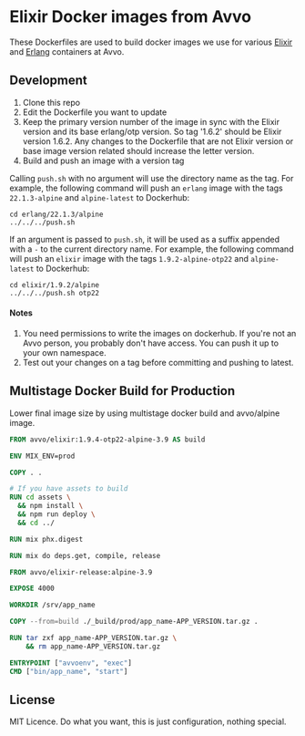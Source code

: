 # Elixir Docker images from Avvo

These Dockerfiles are used to build docker images we use for various
[Elixir](https://hub.docker.com/r/avvo/elixir/tags/) and
[Erlang](https://hub.docker.com/r/avvo/erlang/tags/) containers at Avvo.

## Development

1. Clone this repo
2. Edit the Dockerfile you want to update
3. Keep the primary version number of the image in sync with the Elixir version and its base erlang/otp version.
   So tag '1.6.2' should be Elixir version 1.6.2. Any changes to the Dockerfile
   that are not Elixir version or base image version related should increase the letter version.
4. Build and push an image with a version tag

Calling `push.sh` with no argument will use the directory name as the tag. For
example, the following command will push an `erlang` image with the tags
`22.1.3-alpine` and `alpine-latest` to Dockerhub:

```
cd erlang/22.1.3/alpine
../../../push.sh
```

If an argument is passed to `push.sh`, it will be used as a suffix appended with
a `-` to the current directory name. For example, the following command will
push an `elixir` image with the tags `1.9.2-alpine-otp22` and `alpine-latest` to Dockerhub:

```
cd elixir/1.9.2/alpine
../../../push.sh otp22
```

#### Notes

1. You need permissions to write the images on dockerhub. If you're not an Avvo
   person, you probably don't have access. You can push it up to your own
   namespace.
2. Test out your changes on a tag before committing and pushing to latest.

## Multistage Docker Build for Production

Lower final image size by using multistage docker build and avvo/alpine image.

```Dockerfile
FROM avvo/elixir:1.9.4-otp22-alpine-3.9 AS build

ENV MIX_ENV=prod

COPY . .

# If you have assets to build
RUN cd assets \
  && npm install \
  && npm run deploy \
  && cd ../

RUN mix phx.digest

RUN mix do deps.get, compile, release

FROM avvo/elixir-release:alpine-3.9

EXPOSE 4000

WORKDIR /srv/app_name

COPY --from=build ./_build/prod/app_name-APP_VERSION.tar.gz .

RUN tar zxf app_name-APP_VERSION.tar.gz \
    && rm app_name-APP_VERSION.tar.gz

ENTRYPOINT ["avvoenv", "exec"]
CMD ["bin/app_name", "start"]
```

## License

MIT Licence. Do what you want, this is just configuration, nothing special.
